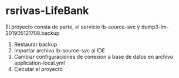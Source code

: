 # rsrivas-LifeBank

El proyecto consta de parte, el servicio lb-source-svc y dump3-lm-201905121708.backup
  1) Restaurar backup
  2) Importar archivo lb-source-svc al IDE 
  3) Cambiar configuraciones de conexion a base de datos en archivo application-local.yml
  4) Ejecutar el proyecto
